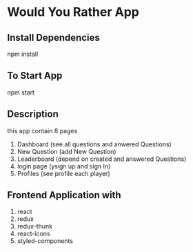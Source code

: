 # Would You Rather App

## Install Dependencies

npm install

## To Start App

npm start

## Description

this app contain 8 pages

1. Dashboard (see all questions and anwered Questions)
2. New Question (add New Question)
3. Leaderboard (depend on created and answered Questions)
4. login page (ysign up and sign In)
5. Profiles (see profile each player)

## Frontend Application with

1. react
2. redux
3. redux-thunk
4. react-icons
5. styled-components
